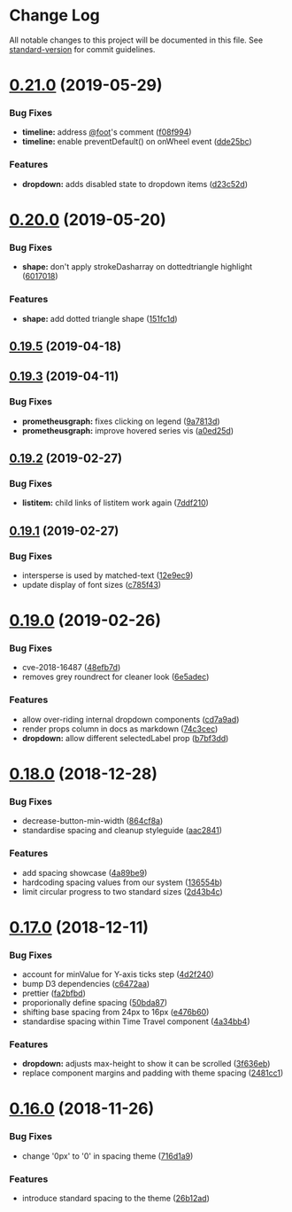 # Change Log

All notable changes to this project will be documented in this file. See [standard-version](https://github.com/conventional-changelog/standard-version) for commit guidelines.

<a name="0.21.0"></a>
# [0.21.0](https://github.com/weaveworks/ui-components/compare/v0.20.0...v0.21.0) (2019-05-29)


### Bug Fixes

* **timeline:** address [@foot](https://github.com/foot)'s comment ([f08f994](https://github.com/weaveworks/ui-components/commit/f08f994))
* **timeline:** enable preventDefault() on onWheel event ([dde25bc](https://github.com/weaveworks/ui-components/commit/dde25bc))


### Features

* **dropdown:** adds disabled state to dropdown items ([d23c52d](https://github.com/weaveworks/ui-components/commit/d23c52d))



<a name="0.20.0"></a>
# [0.20.0](https://github.com/weaveworks/ui-components/compare/v0.19.5...v0.20.0) (2019-05-20)


### Bug Fixes

* **shape:** don't apply strokeDasharray on dottedtriangle highlight ([6017018](https://github.com/weaveworks/ui-components/commit/6017018))


### Features

* **shape:** add dotted triangle shape ([151fc1d](https://github.com/weaveworks/ui-components/commit/151fc1d))



<a name="0.19.5"></a>
## [0.19.5](https://github.com/weaveworks/ui-components/compare/v0.19.4...v0.19.5) (2019-04-18)



<a name="0.19.3"></a>
## [0.19.3](https://github.com/weaveworks/ui-components/compare/v0.19.2...v0.19.3) (2019-04-11)


### Bug Fixes

* **prometheusgraph:** fixes clicking on legend ([9a7813d](https://github.com/weaveworks/ui-components/commit/9a7813d))
* **prometheusgraph:** improve hovered series vis ([a0ed25d](https://github.com/weaveworks/ui-components/commit/a0ed25d))



<a name="0.19.2"></a>
## [0.19.2](https://github.com/weaveworks/ui-components/compare/v0.19.1...v0.19.2) (2019-02-27)


### Bug Fixes

* **listitem:** child links of listitem work again ([7ddf210](https://github.com/weaveworks/ui-components/commit/7ddf210))



<a name="0.19.1"></a>
## [0.19.1](https://github.com/weaveworks/ui-components/compare/v0.19.0...v0.19.1) (2019-02-27)


### Bug Fixes

* intersperse is used by matched-text ([12e9ec9](https://github.com/weaveworks/ui-components/commit/12e9ec9))
* update display of font sizes ([c785f43](https://github.com/weaveworks/ui-components/commit/c785f43))



<a name="0.19.0"></a>
# [0.19.0](https://github.com/weaveworks/ui-components/compare/v0.18.0...v0.19.0) (2019-02-26)


### Bug Fixes

* cve-2018-16487 ([48efb7d](https://github.com/weaveworks/ui-components/commit/48efb7d))
* removes grey roundrect for cleaner look ([6e5adec](https://github.com/weaveworks/ui-components/commit/6e5adec))


### Features

* allow over-riding internal dropdown components ([cd7a9ad](https://github.com/weaveworks/ui-components/commit/cd7a9ad))
* render props column in docs as markdown ([74c3cec](https://github.com/weaveworks/ui-components/commit/74c3cec))
* **dropdown:** allow different selectedLabel prop ([b7bf3dd](https://github.com/weaveworks/ui-components/commit/b7bf3dd))



<a name="0.18.0"></a>
# [0.18.0](https://github.com/weaveworks/ui-components/compare/v0.17.0...v0.18.0) (2018-12-28)


### Bug Fixes

* decrease-button-min-width ([864cf8a](https://github.com/weaveworks/ui-components/commit/864cf8a))
* standardise spacing and cleanup styleguide ([aac2841](https://github.com/weaveworks/ui-components/commit/aac2841))


### Features

* add spacing showcase ([4a89be9](https://github.com/weaveworks/ui-components/commit/4a89be9))
* hardcoding spacing values from our system ([136554b](https://github.com/weaveworks/ui-components/commit/136554b))
* limit circular progress to two standard sizes ([2d43b4c](https://github.com/weaveworks/ui-components/commit/2d43b4c))



<a name="0.17.0"></a>
# [0.17.0](https://github.com/weaveworks/ui-components/compare/v0.16.0...v0.17.0) (2018-12-11)


### Bug Fixes

* account for minValue for Y-axis ticks step ([4d2f240](https://github.com/weaveworks/ui-components/commit/4d2f240))
* bump D3 dependencies ([c6472aa](https://github.com/weaveworks/ui-components/commit/c6472aa))
* prettier ([fa2bfbd](https://github.com/weaveworks/ui-components/commit/fa2bfbd))
* proporionally define spacing ([50bda87](https://github.com/weaveworks/ui-components/commit/50bda87))
* shifting base spacing from 24px to 16px ([e476b60](https://github.com/weaveworks/ui-components/commit/e476b60))
* standardise spacing within Time Travel component ([4a34bb4](https://github.com/weaveworks/ui-components/commit/4a34bb4))


### Features

* **dropdown:** adjusts max-height to show it can be scrolled ([3f636eb](https://github.com/weaveworks/ui-components/commit/3f636eb))
* replace component margins and padding with theme spacing ([2481cc1](https://github.com/weaveworks/ui-components/commit/2481cc1))



<a name="0.16.0"></a>
# [0.16.0](https://github.com/weaveworks/ui-components/compare/v0.15.2...v0.16.0) (2018-11-26)


### Bug Fixes

* change '0px' to '0' in spacing theme ([716d1a9](https://github.com/weaveworks/ui-components/commit/716d1a9))


### Features

* introduce standard spacing to the theme ([26b12ad](https://github.com/weaveworks/ui-components/commit/26b12ad))
